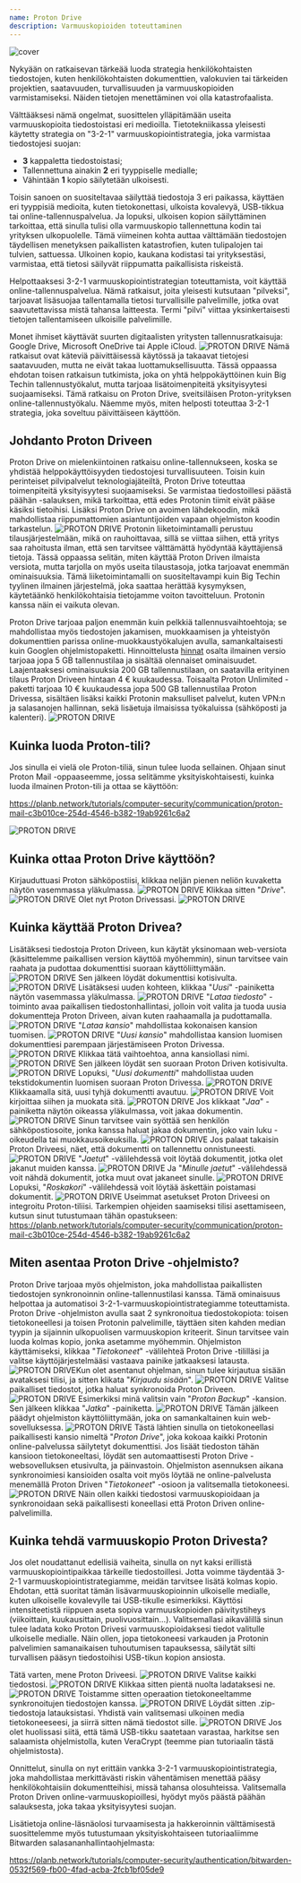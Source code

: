 ```yaml
---
name: Proton Drive
description: Varmuuskopioiden toteuttaminen
---
```

![cover](assets/cover.webp)

Nykyään on ratkaisevan tärkeää luoda strategia henkilökohtaisten tiedostojen, kuten henkilökohtaisten dokumenttien, valokuvien tai tärkeiden projektien, saatavuuden, turvallisuuden ja varmuuskopioiden varmistamiseksi. Näiden tietojen menettäminen voi olla katastrofaalista.

Välttääksesi nämä ongelmat, suosittelen ylläpitämään useita varmuuskopioita tiedostoistasi eri medioilla. Tietotekniikassa yleisesti käytetty strategia on "3-2-1" varmuuskopiointistrategia, joka varmistaa tiedostojesi suojan:
- **3** kappaletta tiedostoistasi;
- Tallennettuna ainakin **2** eri tyyppiselle medialle;
- Vähintään **1** kopio säilytetään ulkoisesti.

Toisin sanoen on suositeltavaa säilyttää tiedostoja 3 eri paikassa, käyttäen eri tyyppisiä medioita, kuten tietokonettasi, ulkoista kovalevyä, USB-tikkua tai online-tallennuspalvelua. Ja lopuksi, ulkoisen kopion säilyttäminen tarkoittaa, että sinulla tulisi olla varmuuskopio tallennettuna kodin tai yrityksen ulkopuolelle. Tämä viimeinen kohta auttaa välttämään tiedostojen täydellisen menetyksen paikallisten katastrofien, kuten tulipalojen tai tulvien, sattuessa. Ulkoinen kopio, kaukana kodistasi tai yrityksestäsi, varmistaa, että tietosi säilyvät riippumatta paikallisista riskeistä.

Helpottaaksesi 3-2-1 varmuuskopiointistrategian toteuttamista, voit käyttää online-tallennuspalvelua. Nämä ratkaisut, joita yleisesti kutsutaan "pilveksi", tarjoavat lisäsuojaa tallentamalla tietosi turvallisille palvelimille, jotka ovat saavutettavissa mistä tahansa laitteesta. Termi "pilvi" viittaa yksinkertaisesti tietojen tallentamiseen ulkoisille palvelimille.

Monet ihmiset käyttävät suurten digitaalisten yritysten tallennusratkaisuja: Google Drive, Microsoft OneDrive tai Apple iCloud.
![PROTON DRIVE](assets/notext/01.webp)
Nämä ratkaisut ovat käteviä päivittäisessä käytössä ja takaavat tietojesi saatavuuden, mutta ne eivät takaa luottamuksellisuutta. Tässä oppaassa ehdotan toisen ratkaisun tutkimista, joka on yhtä helppokäyttöinen kuin Big Techin tallennustyökalut, mutta tarjoaa lisätoimenpiteitä yksityisyytesi suojaamiseksi. Tämä ratkaisu on Proton Drive, sveitsiläisen Proton-yrityksen online-tallennustyökalu. Näemme myös, miten helposti toteuttaa 3-2-1 strategia, joka soveltuu päivittäiseen käyttöön.

## Johdanto Proton Driveen
Proton Drive on mielenkiintoinen ratkaisu online-tallennukseen, koska se yhdistää helppokäyttöisyyden tiedostojesi turvallisuuteen. Toisin kuin perinteiset pilvipalvelut teknologiajäteiltä, Proton Drive toteuttaa toimenpiteitä yksityisyytesi suojaamiseksi. Se varmistaa tiedostoillesi päästä päähän -salauksen, mikä tarkoittaa, että edes Protonin tiimit eivät pääse käsiksi tietoihisi. Lisäksi Proton Drive on avoimen lähdekoodin, mikä mahdollistaa riippumattomien asiantuntijoiden vapaan ohjelmiston koodin tarkastelun.
![PROTON DRIVE](assets/notext/02.webp)
Protonin liiketoimintamalli perustuu tilausjärjestelmään, mikä on rauhoittavaa, sillä se viittaa siihen, että yritys saa rahoitusta ilman, että sen tarvitsee välttämättä hyödyntää käyttäjiensä tietoja. Tässä oppaassa selitän, miten käyttää Proton Driven ilmaista versiota, mutta tarjolla on myös useita tilaustasoja, jotka tarjoavat enemmän ominaisuuksia. Tämä liiketoimintamalli on suositeltavampi kuin Big Techin tyylinen ilmainen järjestelmä, joka saattaa herättää kysymyksen, käytetäänkö henkilökohtaisia tietojamme voiton tavoitteluun. Protonin kanssa näin ei vaikuta olevan.

Proton Drive tarjoaa paljon enemmän kuin pelkkiä tallennusvaihtoehtoja; se mahdollistaa myös tiedostojen jakamisen, muokkaamisen ja yhteistyön dokumenttien parissa online-muokkaustyökalujen avulla, samankaltaisesti kuin Googlen ohjelmistopaketti.
Hinnoittelusta [hinnat](https://proton.me/pricing) osalta ilmainen versio tarjoaa jopa 5 GB tallennustilaa ja sisältää olennaiset ominaisuudet. Laajentaaksesi ominaisuuksia 200 GB tallennustilaan, on saatavilla erityinen tilaus Proton Driveen hintaan 4 € kuukaudessa. Toisaalta Proton Unlimited -paketti tarjoaa 10 € kuukaudessa jopa 500 GB tallennustilaa Proton Drivessa, sisältäen lisäksi kaikki Protonin maksulliset palvelut, kuten VPN:n ja salasanojen hallinnan, sekä lisäetuja ilmaisissa työkaluissa (sähköposti ja kalenteri).
![PROTON DRIVE](assets/notext/03.webp)
## Kuinka luoda Proton-tili?

Jos sinulla ei vielä ole Proton-tiliä, sinun tulee luoda sellainen. Ohjaan sinut Proton Mail -oppaaseemme, jossa selitämme yksityiskohtaisesti, kuinka luoda ilmainen Proton-tili ja ottaa se käyttöön:

https://planb.network/tutorials/computer-security/communication/proton-mail-c3b010ce-254d-4546-b382-19ab9261c6a2

![PROTON DRIVE](assets/notext/04.webp)
## Kuinka ottaa Proton Drive käyttöön?

Kirjauduttuasi Proton sähköpostiisi, klikkaa neljän pienen neliön kuvaketta näytön vasemmassa yläkulmassa.
![PROTON DRIVE](assets/notext/05.webp)
Klikkaa sitten "*Drive*".
![PROTON DRIVE](assets/notext/06.webp)
Olet nyt Proton Drivessasi.
![PROTON DRIVE](assets/notext/07.webp)
## Kuinka käyttää Proton Drivea?
Lisätäksesi tiedostoja Proton Driveen, kun käytät yksinomaan web-versiota (käsittelemme paikallisen version käyttöä myöhemmin), sinun tarvitsee vain raahata ja pudottaa dokumenttisi suoraan käyttöliittymään. ![PROTON DRIVE](assets/notext/08.webp) Sen jälkeen löydät dokumenttisi kotisivulta. ![PROTON DRIVE](assets/notext/09.webp) Lisätäksesi uuden kohteen, klikkaa "*Uusi*" -painiketta näytön vasemmassa yläkulmassa. ![PROTON DRIVE](assets/notext/10.webp) "*Lataa tiedosto*" -toiminto avaa paikallisen tiedostonhallintasi, jolloin voit valita ja tuoda uusia dokumentteja Proton Driveen, aivan kuten raahaamalla ja pudottamalla. ![PROTON DRIVE](assets/notext/11.webp) "*Lataa kansio*" mahdollistaa kokonaisen kansion tuomisen. ![PROTON DRIVE](assets/notext/12.webp) "*Uusi kansio*" mahdollistaa kansion luomisen dokumenttiesi parempaan järjestämiseen Proton Drivessa. ![PROTON DRIVE](assets/notext/13.webp) Klikkaa tätä vaihtoehtoa, anna kansiollasi nimi. ![PROTON DRIVE](assets/notext/14.webp) Sen jälkeen löydät sen suoraan Proton Driven kotisivulta. ![PROTON DRIVE](assets/notext/15.webp) Lopuksi, "*Uusi dokumentti*" mahdollistaa uuden tekstidokumentin luomisen suoraan Proton Drivessa. ![PROTON DRIVE](assets/notext/16.webp) Klikkaamalla sitä, uusi tyhjä dokumentti avautuu. ![PROTON DRIVE](assets/notext/17.webp) Voit kirjoittaa siihen ja muokata sitä. ![PROTON DRIVE](assets/notext/18.webp) Jos klikkaat "*Jaa*" -painiketta näytön oikeassa yläkulmassa, voit jakaa dokumentin. ![PROTON DRIVE](assets/notext/19.webp) Sinun tarvitsee vain syöttää sen henkilön sähköpostiosoite, jonka kanssa haluat jakaa dokumentin, joko vain luku -oikeudella tai muokkausoikeuksilla. ![PROTON DRIVE](assets/notext/20.webp) Jos palaat takaisin Proton Driveesi, näet, että dokumentti on tallennettu onnistuneesti. ![PROTON DRIVE](assets/notext/21.webp) "*Jaetut*" -välilehdessä voit löytää dokumentit, jotka olet jakanut muiden kanssa. ![PROTON DRIVE](assets/notext/22.webp) Ja "*Minulle jaetut*" -välilehdessä voit nähdä dokumentit, jotka muut ovat jakaneet sinulle. ![PROTON DRIVE](assets/notext/23.webp) Lopuksi, "*Roskakori*" -välilehdessä voit löytää äskettäin poistamasi dokumentit. ![PROTON DRIVE](assets/notext/24.webp) Useimmat asetukset Proton Driveesi on integroitu Proton-tiliisi. Tarkempien ohjeiden saamiseksi tilisi asettamiseen, kutsun sinut tutustumaan tähän opastukseen:
https://planb.network/tutorials/computer-security/communication/proton-mail-c3b010ce-254d-4546-b382-19ab9261c6a2

## Miten asentaa Proton Drive -ohjelmisto?
Proton Drive tarjoaa myös ohjelmiston, joka mahdollistaa paikallisten tiedostojen synkronoinnin online-tallennustilasi kanssa. Tämä ominaisuus helpottaa ja automatisoi 3-2-1-varmuuskopiointistrategiamme toteuttamista. Proton Drive -ohjelmiston avulla saat 2 synkronoitua tiedostokopiota: toisen tietokoneellesi ja toisen Protonin palvelimille, täyttäen siten kahden median tyypin ja sijainnin ulkopuolisen varmuuskopion kriteerit. Sinun tarvitsee vain luoda kolmas kopio, jonka asetamme myöhemmin.
Ohjelmiston käyttämiseksi, klikkaa "*Tietokoneet*" -välilehteä Proton Drive -tililläsi ja valitse käyttöjärjestelmääsi vastaava painike jatkaaksesi latausta.
![PROTON DRIVE](assets/notext/25.webp)Kun olet asentanut ohjelman, sinun tulee kirjautua sisään avataksesi tilisi, ja sitten klikata "*Kirjaudu sisään*".
![PROTON DRIVE](assets/notext/26.webp)
Valitse paikalliset tiedostot, jotka haluat synkronoida Proton Driveen.
![PROTON DRIVE](assets/notext/27.webp)
Esimerkiksi minä valitsin vain "*Proton Backup*" -kansion. Sen jälkeen klikkaa "*Jatka*" -painiketta.
![PROTON DRIVE](assets/notext/28.webp)
Tämän jälkeen päädyt ohjelmiston käyttöliittymään, joka on samankaltainen kuin web-sovelluksessa.
![PROTON DRIVE](assets/notext/29.webp)
Tästä lähtien sinulla on tietokoneellasi paikallisesti kansio nimeltä "*Proton Drive*", joka kokoaa kaikki Protonin online-palvelussa säilytetyt dokumenttisi. Jos lisäät tiedoston tähän kansioon tietokoneeltasi, löydät sen automaattisesti Proton Drive -websovelluksen etusivulta, ja päinvastoin. Ohjelmiston asennuksen aikana synkronoimiesi kansioiden osalta voit myös löytää ne online-palvelusta menemällä Proton Driven "*Tietokoneet*" -osioon ja valitsemalla tietokoneesi.
![PROTON DRIVE](assets/notext/30.webp)
Näin ollen kaikki tiedostosi varmuuskopioidaan ja synkronoidaan sekä paikallisesti koneellasi että Proton Driven online-palvelimilla.

## Kuinka tehdä varmuuskopio Proton Drivesta?

Jos olet noudattanut edellisiä vaiheita, sinulla on nyt kaksi erillistä varmuuskopiointipaikkaa tärkeille tiedostoillesi. Jotta voimme täydentää 3-2-1 varmuuskopiointistrategiamme, meidän tarvitsee lisätä kolmas kopio.
Ehdotan, että suoritat tämän lisävarmuuskopioinnin ulkoiselle medialle, kuten ulkoiselle kovalevylle tai USB-tikulle esimerkiksi. Käyttösi intensiteetistä riippuen aseta sopiva varmuuskopioiden päivitystiheys (viikoittain, kuukausittain, puolivuosittain...). Valitsemallasi aikavälillä sinun tulee ladata koko Proton Drivesi varmuuskopioidaksesi tiedot valitulle ulkoiselle medialle. Näin ollen, jopa tietokoneesi varkauden ja Protonin palvelimien samanaikaisen tuhoutumisen tapauksessa, säilytät silti turvallisen pääsyn tiedostoihisi USB-tikun kopion ansiosta.

Tätä varten, mene Proton Driveesi.
![PROTON DRIVE](assets/notext/31.webp)
Valitse kaikki tiedostosi.
![PROTON DRIVE](assets/notext/32.webp)
Klikkaa sitten pientä nuolta ladataksesi ne.
![PROTON DRIVE](assets/notext/33.webp)
Toistamme sitten operaation tietokoneeltamme synkronoitujen tiedostojen kanssa.
![PROTON DRIVE](assets/notext/34.webp)
Löydät sitten .zip-tiedostoja latauksistasi. Yhdistä vain valitsemasi ulkoinen media tietokoneeseesi, ja siirrä sitten nämä tiedostot sille.
![PROTON DRIVE](assets/notext/35.webp)
Jos olet huolissasi siitä, että tämä USB-tikku saatetaan varastaa, harkitse sen salaamista ohjelmistolla, kuten VeraCrypt (teemme pian tutoriaalin tästä ohjelmistosta).

Onnittelut, sinulla on nyt erittäin vankka 3-2-1 varmuuskopiointistrategia, joka mahdollistaa merkittävästi riskin vähentämisen menettää pääsy henkilökohtaisiin dokumentteihisi, missä tahansa olosuhteissa. Valitsemalla Proton Driven online-varmuuskopioillesi, hyödyt myös päästä päähän salauksesta, joka takaa yksityisyytesi suojan.

Lisätietoja online-läsnäolosi turvaamisesta ja hakkeroinnin välttämisestä suosittelemme myös tutustumaan yksityiskohtaiseen tutoriaaliimme Bitwarden salasananhallintaohjelmasta:

https://planb.network/tutorials/computer-security/authentication/bitwarden-0532f569-fb00-4fad-acba-2fcb1bf05de9
